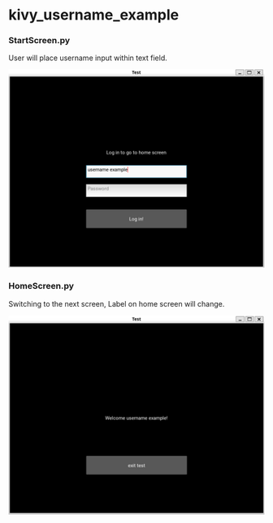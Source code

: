 # kivy_username_example

### StartScreen.py

User will place username input within text field.

![screen1](/img/screen1.jpg)


### HomeScreen.py

Switching to the next screen, Label on home screen will change.

![screen2](/img/screen2.jpg)
